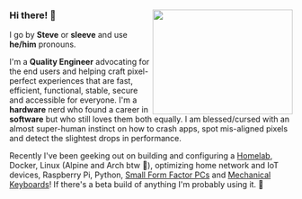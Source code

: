 ### Hi there! 👋 <img align="right" width="249" height="186" src="https://raw.githubusercontent.com/sleeve/sleeve/master/images/bill_sick_jump.gif">

I go by **Steve** or **sleeve** and use **he/him** pronouns.

I'm a **Quality Engineer** advocating for the end users and helping craft pixel-perfect experiences that are fast, efficient, functional, stable, secure and accessible for everyone. I'm a **hardware** nerd who found a career in **software** but who still loves them both equally. I am blessed/cursed with an almost super-human instinct on how to crash apps, spot mis-aligned pixels and detect the slightest drops in performance.

Recently I've been geeking out on building and configuring a [Homelab](https://www.reddit.com/r/homelab/), Docker, Linux (Alpine and Arch btw 🤣), optimizing home network and IoT devices, Raspberry Pi, Python, [Small Form Factor PCs](https://www.reddit.com/r/sffpc/) and [Mechanical Keyboards](https://www.reddit.com/r/MechanicalKeyboards/)! If there's a beta build of anything I'm probably using it. 🤪
